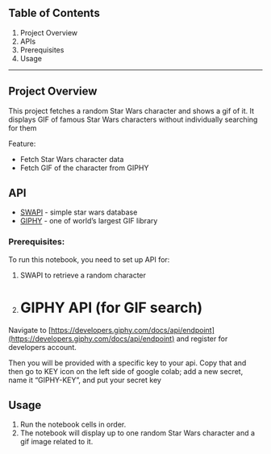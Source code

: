 ## **Table of Contents**

1. Project Overview  
2. APIs   
3. Prerequisites  
4. Usage

---

## **Project Overview**

This project fetches a random Star Wars character and shows a gif of it. It displays GIF of famous Star Wars characters without individually searching for them 

Feature: 

* Fetch Star Wars character data   
* Fetch GIF of the character from GIPHY

## **API** 

* [SWAPI](https://swapi.dev/) \- simple star wars database   
* [GIPHY](https://developers.giphy.com/docs/api/endpoint/) \- one of world’s largest GIF library 

### **Prerequisites:**

To run this notebook, you need to set up API for:

1. SWAPI to retrieve a random character

2. # GIPHY API (for GIF search)

Navigate to [https://developers.giphy.com/docs/api/endpoint](https://developers.giphy.com/docs/api/endpoint) and register for developers account.

Then you will be provided with a specific key to your api. Copy that and then go to KEY icon on the left side of google colab; add a new secret, name it “GIPHY-KEY”, and put your secret key

## **Usage**

1. Run the notebook cells in order.  
2. The notebook will display up to one random Star Wars character and a gif image related to it.

